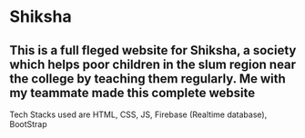 # Shiksha

This is a full fleged website for Shiksha, a society which helps poor children in the slum region near the college by teaching them regularly. Me with my teammate made this complete website
------------------------------------------------------------------------------------------------------------------------------
Tech Stacks used are HTML, CSS, JS, Firebase (Realtime database), BootStrap
